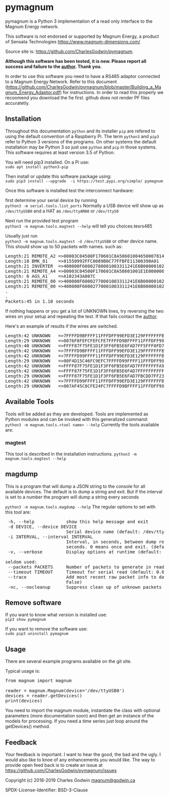 # pymagnum

pymagnum is a Python 3 implementation of a read only interface to the Magnum Energy network.

This software is not endorsed or supported by Magnum Energy, a product of Sensata Technologies https://www.magnum-dimensions.com/

Source site is: https://github.com/CharlesGodwin/pymagnum.

**Although this software has been tested, it is new. Please report all success and failure to the [author](#feedback). Thank you.**

In order to use this software you need to have a RS485 adaptor connected to a Magnum Energy Network. Refer to this document (https://github.com/CharlesGodwin/pymagnum/blob/master/Building_a_Magnum_Energy_Adaptor.pdf) for instructions. In order to read this properly we recoomend you download the fie first. github does not render PF files accuratetly.

## Installation

Throughout this documentation `python` and its installer `pip` are refered to using the default convention of a Raspberry Pi. The term `python3` and `pip3` refer to Python 3 versions of the programs. On other systems the default installation may be Python 3 so just use `python` and `pip` in those systems. This software requires at least version 3.5 of Python.

You will need pip3 installed. On a Pi use:  
`sudo apt install python3-pip`

Then install or update this software package using:  
`sudo pip3 install --upgrade  -i https://test.pypi.org/simple/ pymagnum`

Once this software is installed test the interconnect hardware:

first determine your serial device by running  
`python3 -m serial.tools.list_ports`
Normally a USB device will show up as `/dev/ttyUSB0` and a HAT as `/dev/ttyAMA0` or `/dev/ttyS0`

Next run the provided test program  
`python3 -m magnum.tools.magtest --help`   will tell you choices.tesrs485

Usually just run  
`python3 -m magnum.tools.magtest -d /dev/ttyUSB0` or other device name.  
This should show up to 50 packets with names. such as:
<pre>
Length:21 REMOTE_A2 =>00003C04500F170601C8A5860100465000781478A2
Length:18 BMK_81    =>81550992FFC0089B0C77FFBFE11300390A01
Length:21 INVERTER  =>400000F60002780001003311241E6B000001025800
Length:21 REMOTE_A4 =>00003C04500F170601C8A58601001E1E00000000A4
Length: 6 AGS_A1    =>A102343A007C
Length:21 REMOTE_00 =>400000F60002770001003311241E6B000001025800
Length:21 REMOTE_00 =>400000F60002770001003311241E6B000001025800
.
.
Packets:45 in 1.10 seconds
</pre>
If nothing happens or you get a lot of UNKNOWN lines, try reversing the two wires on your setup and repeating the test. If that fails contact the [author](#feedback).

Here's an example of results if the wires are switched.
<pre>
Length:42 UNKNOWN   =>7FFFFD9BFFFF11FFFDFF99EFD3E129FFFFFFFB4FFFFFFF87F75FE1D1F3FF6FB5E6FAD7C7C7F173C5D7BD
Length:29 UNKNOWN   =>0076F8FEFCFEFCFE7FFFFD9BFFFF11FFFDFF99EFD3E129FFFFFFFB4FFF
Length:40 UNKNOWN   =>FFFF87F75FE1D1F3FF6FB5E6FAD7FF5FFF0FD70FBBFA6EE933FFBBEFC9E711FFF92FB5FF89EBFDFE
Length:42 UNKNOWN   =>7FFFFD9BFFFF11FFFDFF99EFD3E129FFFFFFFB4FFFFFFF87F75FE1D1F3FF6FB5E6FAD74341FFB7FBFFB9
Length:42 UNKNOWN   =>7FFFFD99FFFF11FFFDFF99EFD3E129FFFFFFFB4FFFFFFF87F75FE1D1F3FF6FB5E6FAD7C3C3FFFFFFFFB7
Length:29 UNKNOWN   =>00F4D15C46FC9EFC7FFFFD99FFFF11FFFDFF99EFD3E129FFFFFFFB4FFF
Length:42 UNKNOWN   =>FFFF87F75FE1D1F3FF6FB5E6FAD7FFFFFFFFA9FFFF7FFFFD99FFFF11FFFDFF99EFD3E129FFFFFFFB4FFF
Length:42 UNKNOWN   =>FFFF87F75FE1D1F3FF6FB5E6FAD7FFFFFFFFFFFFFF7FFFFD99FFFF11FFFDFF99EFD3E129FFFFFFFB4FFF
Length:29 UNKNOWN   =>FFFF87F75FE1D1F3FF6FB5E6FAD7FBCDD7FF23FFBF007AE85C8CFE24FC
Length:42 UNKNOWN   =>7FFFFD99FFFF11FFFDFF99EFD3E129FFFFFFFB4FFFFFFF87F75FE1D1F3FF6FB5E6FAD7C7C7F173C5D7BD
Length:29 UNKNOWN   =>007AF45C8CFE24FC7FFFFD9BFFFF11FFFDFF99EFD3E129FFFFFFFB4FFF
</pre>

## Available Tools
Tools will be added as they are developed. Tools are implemented as Python modules and can be invoked with this generalized command:
`python3 -m magnum.tools.<tool name> --help`
Currently the tools available are:

### magtest
This tool is described in the installation instructions.
`python3 -m magnum.tools.magtest --help`

## magdump
This is a program that will dump a JSON string to the console for all available devices.  The default is to dump a string and exit. But if the interval is set to a number the program will dump a string every <interval> seconds

`python3 -m magnum.tools.magdump --help`
The regular options to set with this tool are:
<pre>
 -h, --help            show this help message and exit
 -d DEVICE, --device DEVICE
                       Serial device name (default: /dev/ttyUSB0)
 -i INTERVAL, --interval INTERVAL
                       Interval, in seconds, between dump records, in
                       seconds. 0 means once and exit. (default: 0)
 -v, --verbose         Display options at runtime (default: False)

seldom used:
 --packets PACKETS     Number of packets to generate in reader (default: 50)
 --timeout TIMEOUT     Timeout for serial read (default: 0.005)
 --trace               Add most recent raw packet info to data (default:
                       False)
 -nc, --nocleanup      Suppress clean up of unknown packets (default: True)
</pre>

## Remove software

If you want to know what version is installed use:  
`pip3 show pymagnum`

If you want to remove the software use:  
`sudo pip3 uninstall pymagnum`

## Usage
There are several example programs available on the git site.

Typical usage is:  
<pre>
from magnum import magnum

reader = magnum.Magnum(device='/dev/ttyUSB0')
devices = reader.getDevices()
print(devices)
</pre>

You need to import the magnum module, instantiate the class with optional parameters (more documentation soon) and then get an instance of the models for processing. If you need a time series just loop around the getDevices() method.

## Feedback
Your feedback is important. I want to hear the good, the bad and the ugly. I would also  like to knoe of any enhancements you would like. The  way to provide open feed back is to create an issue at https://github.com/CharlesGodwin/pymagnum/issues

Copyright (c) 2018-2019 Charles Godwin <magnum@godwin.ca>

SPDX-License-Identifier:    BSD-3-Clause
